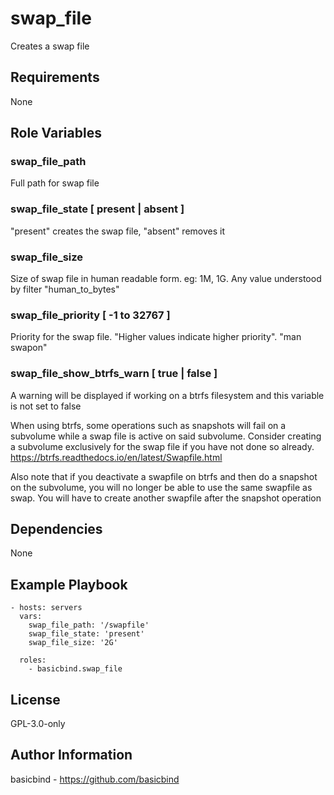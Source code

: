 swap_file
=========

Creates a swap file

Requirements
------------

None

Role Variables
--------------

### swap_file_path

Full path for swap file

### swap_file_state [ present | absent ]

"present" creates the swap file, "absent" removes it

### swap_file_size

Size of swap file in human readable form. eg: 1M, 1G. Any value understood by filter "human_to_bytes"

### swap_file_priority [ -1 to 32767 ]

Priority for the swap file. "Higher values indicate higher priority". "man swapon"

### swap_file_show_btrfs_warn [ true | false ]

A warning will be displayed if working on a btrfs filesystem and
this variable is not set to false

When using btrfs, some operations such as snapshots will fail
on a subvolume while a swap file is active on said subvolume.
Consider creating a subvolume exclusively for the swap file
if you have not done so already.
https://btrfs.readthedocs.io/en/latest/Swapfile.html

Also note that if you deactivate a swapfile on btrfs and then
do a snapshot on the subvolume, you will no longer be able to
use the same swapfile as swap. You will have to create another
swapfile after the snapshot operation


Dependencies
------------

None

Example Playbook
----------------

    - hosts: servers
      vars:
        swap_file_path: '/swapfile'
        swap_file_state: 'present'
        swap_file_size: '2G'

      roles:
        - basicbind.swap_file

License
-------

GPL-3.0-only

Author Information
------------------
basicbind - https://github.com/basicbind
